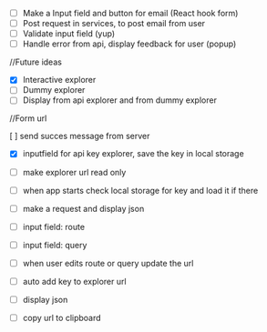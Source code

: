 - [ ] Make a Input field and button for email (React hook form)
- [ ] Post request in services, to post email from user
- [ ] Validate input field (yup)
- [ ] Handle error from api, display feedback for user (popup)

//Future ideas

- [X] Interactive explorer
- [ ] Dummy explorer
- [ ] Display from api explorer and from dummy explorer

//Form url

[ ] send succes message from server

- [x] inputfield for api key explorer, save the key in local storage
- [ ] make explorer url read only

- [ ] when app starts check local storage for key and load it if there
- [ ] make a request and display json

- [ ] input field: route
- [ ] input field: query
- [ ] when user edits route or query update the url
- [ ] auto add key to explorer url
- [ ] display json

- [ ] copy url to clipboard
